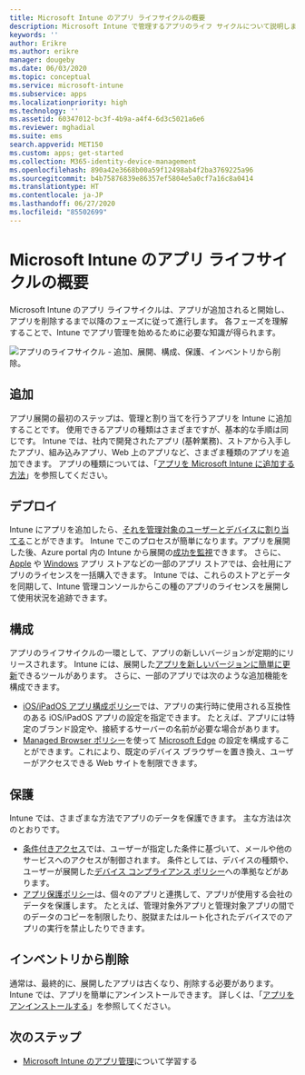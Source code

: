 ```yaml
---
title: Microsoft Intune のアプリ ライフサイクルの概要
description: Microsoft Intune で管理するアプリのライフ サイクルについて説明します。 アプリのライフ サイクルには、アプリの追加、配置、構成、保護、削除があります。
keywords: ''
author: Erikre
ms.author: erikre
manager: dougeby
ms.date: 06/03/2020
ms.topic: conceptual
ms.service: microsoft-intune
ms.subservice: apps
ms.localizationpriority: high
ms.technology: ''
ms.assetid: 60347012-bc3f-4b9a-a4f4-6d3c5021a6e6
ms.reviewer: mghadial
ms.suite: ems
search.appverid: MET150
ms.custom: apps; get-started
ms.collection: M365-identity-device-management
ms.openlocfilehash: 890a42e3668b00a59f12498ab4f2ba3769225a96
ms.sourcegitcommit: b4b75876839e86357ef5804e5a0cf7a16c8a0414
ms.translationtype: HT
ms.contentlocale: ja-JP
ms.lasthandoff: 06/27/2020
ms.locfileid: "85502699"
---
```

# <a name="overview-of-the-app-lifecycle-in-microsoft-intune"></a>Microsoft Intune のアプリ ライフサイクルの概要

Microsoft Intune のアプリ ライフサイクルは、アプリが追加されると開始し、アプリを削除するまで以降のフェーズに従って進行します。 各フェーズを理解することで、Intune でアプリ管理を始めるために必要な知識が得られます。

![アプリのライフサイクル - 追加、展開、構成、保護、インベントリから削除。](./media/app-lifecycle/app-lifecycle.png "Intune アプリのライフサイクル")

## <a name="add"></a>追加

アプリ展開の最初のステップは、管理と割り当てを行うアプリを Intune に追加することです。 使用できるアプリの種類はさまざまですが、基本的な手順は同じです。 Intune では、社内で開発されたアプリ (基幹業務)、ストアから入手したアプリ、組み込みアプリ、Web 上のアプリなど、さまざま種類のアプリを追加できます。 アプリの種類については、「[アプリを Microsoft Intune に追加する方法](apps-add.md)」を参照してください。

## <a name="deploy"></a>デプロイ

Intune にアプリを追加したら、[それを管理対象のユーザーとデバイスに割り当てる](apps-deploy.md)ことができます。 Intune でこのプロセスが簡単になります。アプリを展開した後、Azure portal 内の Intune から展開の[成功を監視](apps-monitor.md)できます。 さらに、[Apple](vpp-apps-ios.md) や [Windows](windows-store-for-business.md) アプリ ストアなどの一部のアプリ ストアでは、会社用にアプリのライセンスを一括購入できます。 Intune では、これらのストアとデータを同期して、Intune 管理コンソールからこの種のアプリのライセンスを展開して使用状況を追跡できます。

## <a name="configure"></a>構成

アプリのライフサイクルの一環として、アプリの新しいバージョンが定期的にリリースされます。 Intune には、展開した[アプリを新しいバージョンに簡単に更新](apps-add.md)できるツールがあります。 さらに、一部のアプリでは次のような追加機能を構成できます。

- [iOS/iPadOS アプリ構成ポリシー](app-configuration-policies-use-ios.md)では、アプリの実行時に使用される互換性のある iOS/iPadOS アプリの設定を指定できます。 たとえば、アプリには特定のブランド設定や、接続するサーバーの名前が必要な場合があります。
- [Managed Browser ポリシー](manage-microsoft-edge.md)を使って [Microsoft Edge](apps-supported-intune-apps.md#microsoft-apps) の設定を構成することができます。これにより、既定のデバイス ブラウザーを置き換え、ユーザーがアクセスできる Web サイトを制限できます。

## <a name="protect"></a>保護

Intune では、さまざまな方法でアプリのデータを保護できます。 主な方法は次のとおりです。

- [条件付きアクセス](../protect/conditional-access.md)では、ユーザーが指定した条件に基づいて、メールや他のサービスへのアクセスが制御されます。 条件としては、デバイスの種類や、ユーザーが展開した[デバイス コンプライアンス ポリシー](../protect/device-compliance-get-started.md)への準拠などがあります。
- [アプリ保護ポリシー](app-protection-policy.md)は、個々のアプリと連携して、アプリが使用する会社のデータを保護します。 たとえば、管理対象外アプリと管理対象アプリの間でのデータのコピーを制限したり、脱獄またはルート化されたデバイスでのアプリの実行を禁止したりできます。

## <a name="retire"></a>インベントリから削除

通常は、最終的に、展開したアプリは古くなり、削除する必要があります。 Intune では、アプリを簡単にアンインストールできます。 詳しくは、「[アプリをアンインストールする](../apps/apps-add.md#uninstall-an-app)」を参照してください。

## <a name="next-steps"></a>次のステップ

- [Microsoft Intune のアプリ管理](app-management.md)について学習する
